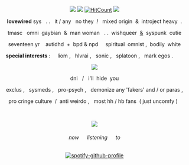 
<div align="center">
  
![](https://64.media.tumblr.com/91607b4d9d0f7bf5cd811dd9126457e9/26f5fe09b140a648-d6/s2048x3072/60b171bd2474d59ffd48ba25dafc575fce551437.pnj) ![](https://i.postimg.cc/sXXVkp9W/question.png) [![HitCount](https://img.shields.io/endpoint?url=https%3A%2F%2Fhits.dwyl.com%2Flovewired%2Flovewired.json&style=flat-square&label=Views%20%3A&labelColor=%230D1117&color=%230D1117)](http://hits.dwyl.com/lovewired/lovewired) ![](https://64.media.tumblr.com/b39f09bd1f66c37fcaeed42b9e465797/c038bce044ae012f-c6/s2048x3072/9aa19debae1f4820ba84947587436b2e17175d7b.pnj)

**lovewired** sys &nbsp; . . &nbsp; it / any &nbsp; no they &nbsp;*!* &nbsp; mixed origin &nbsp;&&nbsp; introject heavy &nbsp;.

tmasc &nbsp; omni&nbsp; gaybian &nbsp;&&nbsp; man woman &nbsp; . .&nbsp; wishqueer &nbsp;[&](https://www.tumblr.com/ghosting-plural-userboxes/763994116560486400)&nbsp; syspunk&nbsp; cutie

seventeen yr &nbsp; &nbsp;autidhd &nbsp;+&nbsp; bpd & npd &nbsp; &nbsp; spiritual &nbsp;omnist ,&nbsp; bodily &nbsp;white

**special interests** : &nbsp; &nbsp; liom , &nbsp; hlvrai , &nbsp; sonic , &nbsp; splatoon , &nbsp; mark egos .&nbsp; &nbsp; &nbsp; &nbsp;

![](https://64.media.tumblr.com/91607b4d9d0f7bf5cd811dd9126457e9/26f5fe09b140a648-d6/s2048x3072/60b171bd2474d59ffd48ba25dafc575fce551437.pnj)

dni &nbsp; / &nbsp; i'll &nbsp;hide &nbsp;you

exclus , &nbsp; sysmeds , &nbsp; pro-psych , &nbsp; demonize any 'fakers' and / or paras ,

pro cringe culture &nbsp;/&nbsp; anti weirdo , &nbsp; most hh / hb fans &nbsp;( just uncomfy ) &nbsp;

&nbsp;

![](https://64.media.tumblr.com/b39f09bd1f66c37fcaeed42b9e465797/c038bce044ae012f-c6/s2048x3072/9aa19debae1f4820ba84947587436b2e17175d7b.pnj)

###### now   listening   to

[![spotify-github-profile](https://spotify-github-profile.kittinanx.com/api/view?uid=la6bhsh7ybicefu719givlzt4&cover_image=true&theme=novatorem&show_offline=true&background_color=121212&interchange=false&bar_color=3366ff&bar_color_cover=false)](https://spotify-github-profile.kittinanx.com/api/view?uid=la6bhsh7ybicefu719givlzt4&redirect=true)

